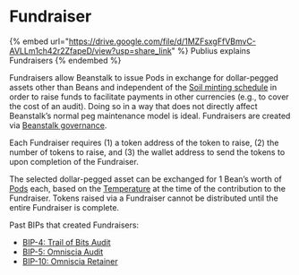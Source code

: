 # Fundraiser

{% embed url="https://drive.google.com/file/d/1MZFsxgFfVBmvC-AVLLm1ch42r2ZfapeD/view?usp=share_link" %}
Publius explains Fundraisers
{% endembed %}

Fundraisers allow Beanstalk to issue Pods in exchange for dollar-pegged assets other than Beans and independent of the [Soil minting schedule](../peg-maintenance/overview.md#soil-supply) in order to raise funds to facilitate payments in other currencies (e.g., to cover the cost of an audit). Doing so in a way that does not directly affect Beanstalk’s normal peg maintenance model is ideal. Fundraisers are created via [Beanstalk governance](../governance/beanstalk/).

Each Fundraiser requires (1) a token address of the token to raise, (2) the number of tokens to raise, and (3) the wallet address to send the tokens to upon completion of the Fundraiser.

The selected dollar-pegged asset can be exchanged for 1 Bean’s worth of [Pods](../farm/field.md#pods) each, based on the [Temperature](../farm/field.md#temperature) at the time of the contribution to the Fundraiser. Tokens raised via a Fundraiser cannot be distributed until the entire Fundraiser is complete.

Past BIPs that created Fundraisers:

* [BIP-4: Trail of Bits Audit](https://arweave.net/Msk8Mbz7CPDN8vmQmMI8dtqCr4ydTZ8jN1jpPFqQ9lM)
* [BIP-5: Omniscia Audit](https://arweave.net/EGXO6x0ko5mAaT45G22Sq4Gfh5qMi9KgM1zzRlQedLA)
* [BIP-10: Omniscia Retainer](https://github.com/BeanstalkFarms/Beanstalk-Governance-Proposals/blob/master/bip/bip-10-omniscia-retainer.md)
